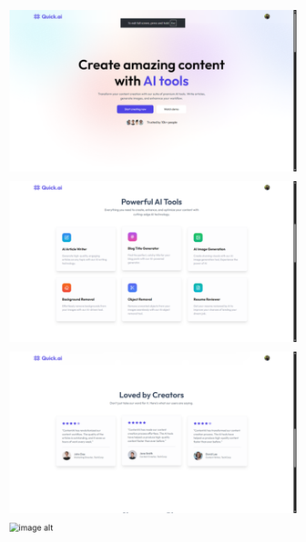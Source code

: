 ![image alt](https://github.com/TanishqSharma22/FlashAi/blob/9b650cd73689a4ca0a59a1ae4c895e5b630e34c1/Screenshot%202025-08-10%20010202.png)

![image alt](https://github.com/TanishqSharma22/FlashAi/blob/e1fd6cf1d8735b35c5ec2f36dae12c6771ba9aad/Screenshot%202025-08-10%20010211.png)

![image alt](https://github.com/TanishqSharma22/FlashAi/blob/75eab40b032d88333549d43151538a62cd8cc2a6/Screenshot%202025-08-10%20010221.png)

![image alt]()

